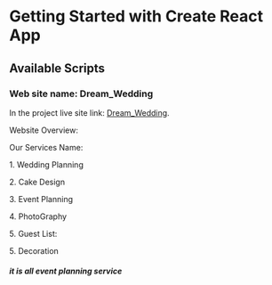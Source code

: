 # Getting Started with Create React App

## Available Scripts

<h3>Web site name: Dream_Wedding</h3>

In the project live site link: [Dream_Wedding](https://dream-wedding-f39ca.web.app/).

Website Overview:

Our Services Name:
<p>1. Wedding Planning</p>
<p>2. Cake Design</p>
<p>3. Event Planning</p>
<p>4. PhotoGraphy</p>
<p>5. Guest List:</p>
<p>5. Decoration</p>

<h5>it is all event planning service</h5>








